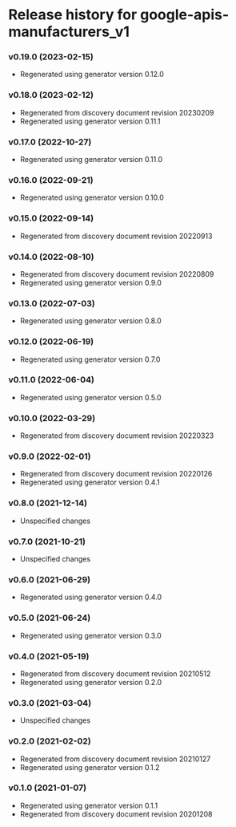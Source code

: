 # Release history for google-apis-manufacturers_v1

### v0.19.0 (2023-02-15)

* Regenerated using generator version 0.12.0

### v0.18.0 (2023-02-12)

* Regenerated from discovery document revision 20230209
* Regenerated using generator version 0.11.1

### v0.17.0 (2022-10-27)

* Regenerated using generator version 0.11.0

### v0.16.0 (2022-09-21)

* Regenerated using generator version 0.10.0

### v0.15.0 (2022-09-14)

* Regenerated from discovery document revision 20220913

### v0.14.0 (2022-08-10)

* Regenerated from discovery document revision 20220809
* Regenerated using generator version 0.9.0

### v0.13.0 (2022-07-03)

* Regenerated using generator version 0.8.0

### v0.12.0 (2022-06-19)

* Regenerated using generator version 0.7.0

### v0.11.0 (2022-06-04)

* Regenerated using generator version 0.5.0

### v0.10.0 (2022-03-29)

* Regenerated from discovery document revision 20220323

### v0.9.0 (2022-02-01)

* Regenerated from discovery document revision 20220126
* Regenerated using generator version 0.4.1

### v0.8.0 (2021-12-14)

* Unspecified changes

### v0.7.0 (2021-10-21)

* Unspecified changes

### v0.6.0 (2021-06-29)

* Regenerated using generator version 0.4.0

### v0.5.0 (2021-06-24)

* Regenerated using generator version 0.3.0

### v0.4.0 (2021-05-19)

* Regenerated from discovery document revision 20210512
* Regenerated using generator version 0.2.0

### v0.3.0 (2021-03-04)

* Unspecified changes

### v0.2.0 (2021-02-02)

* Regenerated from discovery document revision 20210127
* Regenerated using generator version 0.1.2

### v0.1.0 (2021-01-07)

* Regenerated using generator version 0.1.1
* Regenerated from discovery document revision 20201208

